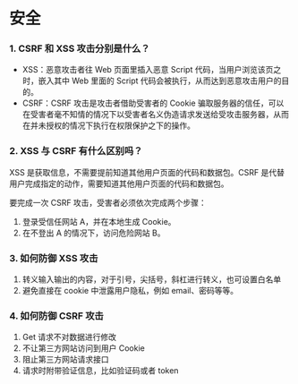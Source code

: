 # 安全

### 1. CSRF 和 XSS 攻击分别是什么？

- XSS：恶意攻击者往 Web 页面里插入恶意 Script 代码，当用户浏览该页之时，嵌入其中 Web 里面的 Script 代码会被执行，从而达到恶意攻击用户的目的。
- CSRF：CSRF 攻击是攻击者借助受害者的 Cookie 骗取服务器的信任，可以在受害者毫不知情的情况下以受害者名义伪造请求发送给受攻击服务器，从而在并未授权的情况下执行在权限保护之下的操作。

### 2. XSS 与 CSRF 有什么区别吗？

XSS 是获取信息，不需要提前知道其他用户页面的代码和数据包。CSRF 是代替用户完成指定的动作，需要知道其他用户页面的代码和数据包。

要完成一次 CSRF 攻击，受害者必须依次完成两个步骤：

1. 登录受信任网站 A，并在本地生成 Cookie。
2. 在不登出 A 的情况下，访问危险网站 B。

### 3. 如何防御 XSS 攻击

1. 转义输入输出的内容，对于引号，尖括号，斜杠进行转义，也可设置白名单
2. 避免直接在 cookie 中泄露用户隐私，例如 email、密码等等。

### 4. 如何防御 CSRF 攻击

1. Get 请求不对数据进行修改
2. 不让第三方网站访问到用户 Cookie
3. 阻止第三方网站请求接口
4. 请求时附带验证信息，比如验证码或者 token
